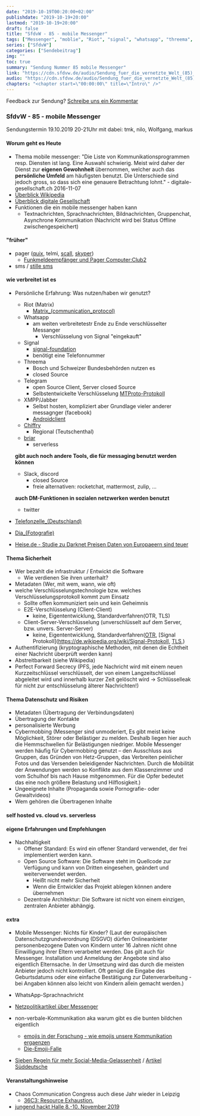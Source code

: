 ```yaml
---
date: "2019-10-19T00:20:00+02:00"
publishdate: "2019-10-19+20:00"
lastmod: "2019-10-19+20:00"
draft: false
title: "SfdvW - 85 - mobile Messenger"
tags: ["Messenger", "moblie", "Riot", "signal", "whatsapp", "threema", "telegram", "XMPP/jabber", "chiffry", "briar", "slack", "discord", "twitter"]
series: ["SfdvW"]
categories: ["Sendebeitrag"]
img: ""
toc: true
summary: "Sendung Nummer 85 mobile Messenger"
link: "https://cdn.sfdvw.de/audio/Sendung_fuer_die_vernetzte_Welt_(85)_2019_10_19_Mobile_Messenger.mp3"
audio: "https://cdn.sfdvw.de/audio/Sendung_fuer_die_vernetzte_Welt_(85)_2019_10_19_Mobile_Messenger.mp3"
chapters: "<chapter start=\"00:00:00\" title=\"Intro\" />"
---
```


<div align="center" id="example"></div>
<script src="https://cdn.podlove.org/web-player/embed.js"></script>



Feedback zur Sendung?
[Schreibe uns ein Kommentar](mailto:SfdvW@radiocorax.de)

### SfdvW - 85 - mobile Messenger
Sendungstermin 19.10.2019 20-21Uhr
mit dabei: tmk, nilo, Wolfgang, markus

#### Worum geht es Heute
* Thema mobile messenger: "Die Liste von Kommunikationsprogrammen resp. Diensten ist lang. Eine Auswahl schwierig. Meist wird daher der Dienst zur **eigenen Gewohnheit** übernommen, welcher auch das **persönliche Umfeld** am häufigsten benutzt. Die Unterschiede sind jedoch gross, so dass sich eine genauere Betrachtung lohnt." - digitale-gesellschaft.ch 2016-11-07 
* [Überblick Wikipedia](https://de.wikipedia.org/wiki/Liste_von_mobilen_Instant-Messengern)
* [Überblick digitale Gesellschaft](https://www.digitale-gesellschaft.ch/2016/11/07/whatsapp-e-mail-sms-co-auf-sicherheit-und-nachhaltigkeit-bewertet-produktvergleich/)
* Funktionen die ein mobile messenger haben kann
    * Textnachrichten, Sprachnachrichten, Bildnachrichten, Gruppenchat, Asynchrone Kommunikation (Nachricht wird bei Status Offline zwischengespeichert)

#### "früher"
* pager ([quix](https://de.wikipedia.org/wiki/Quix), telmi, [scall](https://de.wikipedia.org/wiki/Scall), [skyper](https://de.wikipedia.org/wiki/Skyper_(Pager)))
    * [Funkmeldeempfänger und Pager Computer:Club2](https://www.youtube.com/watch?v=7N-CxZXpV_8)
* sms / [stille sms](https://de.wikipedia.org/wiki/Stille_SMS)

#### wie verbreitet ist es
* Persönliche Erfahrung:  Was nutzen/haben wir genutzt?
    * Riot (Matrix)
        * [Matrix_(communication_protocol)](https://en.wikipedia.org/wiki/Matrix_(communication_protocol))
    * Whatsapp
        * am weiten verbreitetestr Ende zu Ende verschlüsselter Messanger 
            * Verschlüsselung von Signal "eingekauft"
    * Signal
        * [signal-foundation](https://signal.org/blog/signal-foundation/)
        * benötigt eine Telefonnummer
    * Threema
        * Bosch und Schweizer Bundesbehörden nutzen es
        * closed Source
    * Telegram
        * open Source Client, Server closed Source
        * Selbstentwickelte Verschlüsselung [MTProto-Protokoll](https://de.wikipedia.org/wiki/Telegram#cite_note-88)
    * XMPP/Jabber
        * Selbst hosten, kompliziert aber Grundlage vieler anderer messagnger (facebook)
        * [Androidclient](https://conversations.im/)
    * [Chiffry](https://www.chiffry.de/)
        * Regional (Teutschenthal)
    * [briar](https://briarproject.org/)
        * serverless
    
    **gibt auch noch andere Tools, die für messaging benutzt werden können**
    
    * Slack, discord
        * closed Source
        * freie alternativen: rocketchat, mattermost, zulip, ...

    **auch DM-Funktionen in sozialen netzwerken werden benutzt**
    
    * twitter

* [Telefonzelle_(Deutschland)](https://de.wikipedia.org/wiki/Telefonzelle_(Deutschland))
* [Dia_(Fotografie)](https://de.wikipedia.org/wiki/Dia_(Fotografie))
* [Heise.de - Studie zu Darknet Preisen Daten von Europaeern sind teuer](https://www.heise.de/newsticker/meldung/Studie-zu-Darknet-Preisen-Daten-von-Europaeern-sind-teuer-4560072.html)
 

#### Thema Sicherheit
* Wer bezahlt die infrastruktur / Entwickt die Software 
    * Wie verdienen Sie ihren unterhalt?
* Metadaten (Wer, mit wem, wann, wie oft)
* welche Verschlüsselungstechnologie bzw. welches Verschlüsselungsprotokoll kommt zum Einsatz
    * Sollte offen kommuniziert sein und kein Geheimnis
    * E2E-Verschlüsselung (Client-Client)
        * keine, Eigententwicklung, Standardverfahren(OTR, TLS)
    * Client-Server-Verschlüsselung (unverschlüsselt auf dem Server, bzw. unvers. Server-Server)
        * keine, Eigententwicklung, Standardverfahren([OTR](https://de.wikipedia.org/wiki/Off-the-Record_Messaging), [Signal Protokoll](https://de.wikipedia.org/wiki/Signal-Protokoll, [TLS](https://de.wikipedia.org/wiki/Transport_Layer_Security),)
* Authentifizierung (kryptographische Methoden, mit denen die Echtheit einer Nachricht überprüft werden kann)
* Abstreitbarkeit (siehe Wikipedia)
* Perfect Forward Secrecy (PFS, jede Nachricht wird mit einem neuen Kurzzeitschlüssel verschlüsselt, der von einem Langzeitschlüssel abgeleitet wird und innerhalb kurzer Zeit gelöscht wird -> Schlüsselleak für nicht zur entschlüsselung älterer Nachrichten!)
#### Thema Datenschutz und Risiken
* Metadaten (Übertragung der Verbindungsdaten)
* Übertragung der Kontakte
* personalisierte Werbung
* Cybermobbing (Messenger sind unmoderiert, Es gibt meist keine Möglichkeit, Störer oder Belästiger zu melden. Deshalb liegen hier auch die Hemmschwellen für Belästigungen niedriger. Mobile Messenger werden häufig für Cybermobbing genutzt – den Ausschluss aus Gruppen, das Gründen von Hetz-Gruppen, das Verbreiten peinlicher Fotos und das Versenden beleidigender Nachrichten. Durch die Mobilität der Anwendungen werden so Konflikte aus dem Klassenzimmer und vom Schulhof bis nach Hause mitgenommen. Für die Opfer bedeutet das eine noch größere Belastung und Hilflosigkeit.)
* Ungeeignete Inhalte (Propaganda sowie Pornografie- oder Gewaltvideos)
* Wem gehören die Übertragenen Inhalte
#### self hosted vs. cloud vs. serverless



#### eigene Erfahrungen und Empfehlungen
* Nachhaltigkeit
    * Offener Standard: Es wird ein offener Standard verwendet, der frei implementiert werden kann.
    * Open Source Software: Die Software steht im Quellcode zur Verfügung und kann von Dritten eingesehen, geändert und weiterverwendet werden.
        * Heißt nicht mehr Sicherheit
        * Wenn die Entwickler das Projekt ablegen können andere übernehmen
    * Dezentrale Architektur: Die Software ist nicht von einem einzigen, zentralen Anbieter abhängig.

#### extra
* Mobile Messenger: Nichts für Kinder? (Laut der europäischen Datenschutzgrundverordnung (DSGVO) dürfen Onlineanbieter personenbezogene Daten von Kindern unter 16 Jahren nicht ohne Einwilligung ihrer Eltern verarbeitet werden. Das gilt auch für Messenger. Installation und Anmeldung der Angebote sind also eigentlich Elternsache. In der Umsetzung wird das durch die meisten Anbieter jedoch nicht kontrolliert. Oft genügt die Eingabe des Geburtsdatums oder eine einfache Bestätigung zur Datenverarbeitung - bei Angaben können also leicht von Kindern allein gemacht werden.)

* WhatsApp-Sprachnachricht

* [Netzpolitikartikel über Messenger](https://netzpolitik.org/tag/messenger/)

* non-verbale-Kommunikation aka warum gibt es die bunten bildchen eigentlich
    * [emojis in der Forschung - wie emojis unsere Kommunikation ergaenzen](https://www.stuttgarter-nachrichten.de/inhalt.emojis-in-der-forschung-wie-emojis-unsere-kommunikation-ergaenzen.61649867-1f7d-4c30-8c5f-4a6e38e00f79.html)
    * [Die-Emoji-Falle](https://www.n-joy.de/multimedia/Die-Emoji-Falle,emoji672.html)

*  [Sieben Regeln für mehr Social-Media-Gelassenheit](https://gegen-die-panik.de)  / [Artikel Süddeutsche](https://www.sueddeutsche.de/digital/nach-dem-anschlag-von-muenster-gegen-die-panik-1.3935620)


#### Veranstaltungshinweise
* Chaos Communication Congress auch diese Jahr wieder in Leipzig
    * [36C3: Resource Exhaustion.](https://www.ccc.de/en/updates/2019/36c3-in-leipzig)
* [jungend hackt Halle 8.-10. November 2019](https://jugendhackt.org/events/halle/)

<script>
  podlovePlayer('#example', '/blog/sfdvw85.json');
</script>
